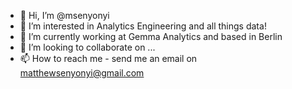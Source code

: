 - 👋 Hi, I’m @msenyonyi
- 👀 I’m interested in Analytics Engineering and all things data!
- 🌱 I’m currently working at Gemma Analytics and based in Berlin
- 💞️ I’m looking to collaborate on ...
- 📫 How to reach me - send me an email on matthewsenyonyi@gmail.com

